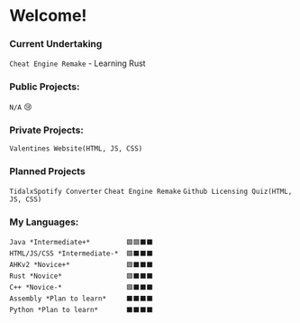# Welcome!

### Current Undertaking
`Cheat Engine Remake` - Learning Rust

### Public Projects:
`N/A`
😢

### Private Projects:
`Valentines Website(HTML, JS, CSS)`

### Planned Projects
`TidalxSpotify Converter`
`Cheat Engine Remake`
`Github Licensing Quiz(HTML, JS, CSS)`

### My Languages:
    Java *Intermediate+*         🟩🟩⬛⬛
    HTML/JS/CSS *Intermediate-*  🟩⬛⬛⬛
    AHKv2 *Novice+*              🟩⬛⬛⬛
    Rust *Novice*                🟩⬛⬛⬛
    C++ *Novice-*                🟩⬛⬛⬛
    Assembly *Plan to learn*     ⬛⬛⬛⬛
    Python *Plan to learn*       ⬛⬛⬛⬛
